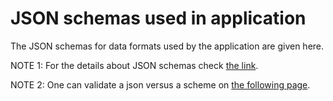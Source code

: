 # JSON schemas used in application
The JSON schemas for data formats used by the application are given here. 

NOTE 1: For the details about JSON schemas check [the link](http://json-schema.org).

NOTE 2: One can validate a json versus a scheme on [the following page](http://json-schema-validator.herokuapp.com/index.jsp).
